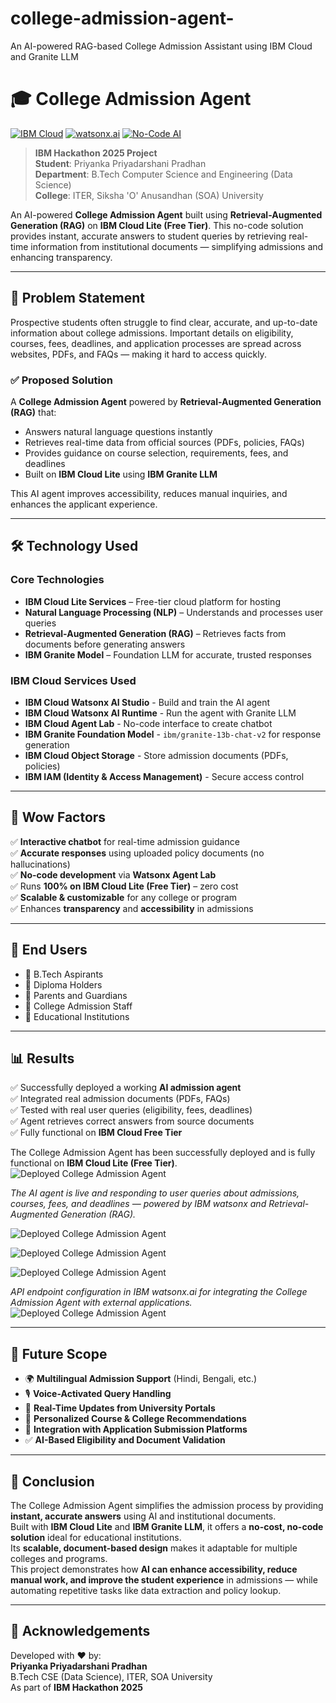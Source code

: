 # college-admission-agent-
An AI-powered RAG-based College Admission Assistant using IBM Cloud and Granite LLM
# 🎓 College Admission Agent  
[![IBM Cloud](https://img.shields.io/badge/IBM%20Cloud-3C6CD4?style=for-the-badge&logo=ibm&logoColor=white)](https://cloud.ibm.com)
[![watsonx.ai](https://img.shields.io/badge/watsonx.ai-0066FF?style=for-the-badge&logo=ibm&logoColor=white)](https://www.ibm.com/watsonx)
[![No-Code AI](https://img.shields.io/badge/No--Code%20AI-1A9FFF?style=for-the-badge&logo=ibm&logoColor=white)](https://www.ibm.com/products/watsonx-ai)

> **IBM Hackathon 2025 Project**  
> **Student**: Priyanka Priyadarshani Pradhan  
> **Department**: B.Tech Computer Science and Engineering (Data Science)  
> **College**: ITER, Siksha 'O' Anusandhan (SOA) University

An AI-powered **College Admission Agent** built using **Retrieval-Augmented Generation (RAG)** on **IBM Cloud Lite (Free Tier)**. This no-code solution provides instant, accurate answers to student queries by retrieving real-time information from institutional documents — simplifying admissions and enhancing transparency.


---

## 📌 Problem Statement

Prospective students often struggle to find clear, accurate, and up-to-date information about college admissions. Important details on eligibility, courses, fees, deadlines, and application processes are spread across websites, PDFs, and FAQs — making it hard to access quickly.

### ✅ Proposed Solution
A **College Admission Agent** powered by **Retrieval-Augmented Generation (RAG)** that:
- Answers natural language questions instantly
- Retrieves real-time data from official sources (PDFs, policies, FAQs)
- Provides guidance on course selection, requirements, fees, and deadlines
- Built on **IBM Cloud Lite** using **IBM Granite LLM**

This AI agent improves accessibility, reduces manual inquiries, and enhances the applicant experience.

---

## 🛠️ Technology Used

### Core Technologies
- **IBM Cloud Lite Services** – Free-tier cloud platform for hosting
- **Natural Language Processing (NLP)** – Understands and processes user queries
- **Retrieval-Augmented Generation (RAG)** – Retrieves facts from documents before generating answers
- **IBM Granite Model** – Foundation LLM for accurate, trusted responses

### IBM Cloud Services Used
 - **IBM Cloud Watsonx AI Studio** - Build and train the AI agent
 - **IBM Cloud Watsonx AI Runtime** - Run the agent with Granite LLM 
 - **IBM Cloud Agent Lab** - No-code interface to create chatbot 
 - **IBM Granite Foundation Model** - `ibm/granite-13b-chat-v2` for response generation 
 - **IBM Cloud Object Storage** - Store admission documents (PDFs, policies) 
 - **IBM IAM (Identity & Access Management)** - Secure access control 

---

## 🌟 Wow Factors

✅ **Interactive chatbot** for real-time admission guidance  
✅ **Accurate responses** using uploaded policy documents (no hallucinations)  
✅ **No-code development** via **Watsonx Agent Lab**  
✅ Runs **100% on IBM Cloud Lite (Free Tier)** – zero cost  
✅ **Scalable & customizable** for any college or program  
✅ Enhances **transparency** and **accessibility** in admissions  

---

## 👥 End Users

- 🔹 B.Tech Aspirants
- 🔹 Diploma Holders
- 🔹 Parents and Guardians
- 🔹 College Admission Staff
- 🔹 Educational Institutions

---

## 📊 Results

✅ Successfully deployed a working **AI admission agent**  
✅ Integrated real admission documents (PDFs, FAQs)  
✅ Tested with real user queries (eligibility, fees, deadlines)  
✅ Agent retrieves correct answers from source documents  
✅ Fully functional on **IBM Cloud Free Tier**

The College Admission Agent has been successfully deployed and is fully functional on **IBM Cloud Lite (Free Tier)**.
![Deployed College Admission Agent](pic1.png)

*The AI agent is live and responding to user queries about admissions, courses, fees, and deadlines — powered by IBM watsonx and Retrieval-Augmented Generation (RAG).*

![Deployed College Admission Agent](pic2.png)

![Deployed College Admission Agent](pic3.png)

![Deployed College Admission Agent](pic5.png)


*API endpoint configuration in IBM watsonx.ai for integrating the College Admission Agent with external applications.*
![Deployed College Admission Agent](pic4.png)



---

## 🚀 Future Scope

- 🌍 **Multilingual Admission Support** (Hindi, Bengali, etc.)
- 🎙️ **Voice-Activated Query Handling**
- 🔁 **Real-Time Updates from University Portals**
- 🎯 **Personalized Course & College Recommendations**
- 🔄 **Integration with Application Submission Platforms**
- ✅ **AI-Based Eligibility and Document Validation**

---
## 📝 Conclusion

The College Admission Agent simplifies the admission process by providing **instant, accurate answers** using AI and institutional documents.  
Built with **IBM Cloud Lite** and **IBM Granite LLM**, it offers a **no-cost, no-code solution** ideal for educational institutions.  
Its **scalable, document-based design** makes it adaptable for multiple colleges and programs.  
This project demonstrates how **AI can enhance accessibility, reduce manual work, and improve the student experience** in admissions — while automating repetitive tasks like data extraction and policy lookup.


---
## 🙌 Acknowledgements

Developed with ❤️ by:  
**Priyanka Priyadarshani Pradhan**  
B.Tech CSE (Data Science), ITER, SOA University  
As part of **IBM Hackathon 2025**
